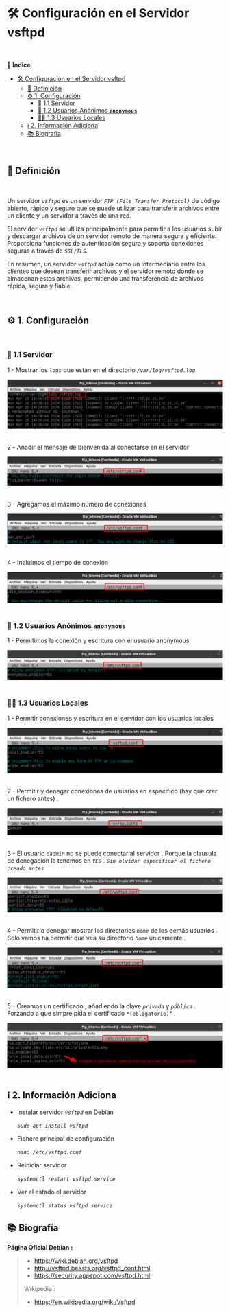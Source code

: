 # 🛠️ Configuración en el Servidor vsftpd
<br>

**📑 Indice** 
- [🛠️ Configuración en el Servidor vsftpd](#️-configuración-en-el-servidor-vsftpd)
  - [🧾 Definición](#-definición)
  - [⚙️ 1. Configuración](#️-1-configuración)
    - [🔐 1.1 Servidor](#-11-servidor)
    - [👤 1.2 Usuarios Anónimos **`anonymous`**](#-12-usuarios-anónimos-anonymous)
    - [🧑‍💻 1.3 Usuarios Locales](#-13-usuarios-locales)
  - [ℹ️ 2. Información Adiciona](#ℹ️-2-información-adiciona)
  - [📚 Biografía](#-biografía)

<br>

## 🧾 Definición
<br>

Un servidor *``vsftpd``* es un servidor *``FTP (File Transfer Protocol)``* de código abierto, rápido y seguro que se puede utilizar para transferir archivos entre un cliente y un servidor a través de una red. 

El servidor *``vsftpd``* se utiliza principalmente para permitir a los usuarios subir y descargar archivos de un servidor remoto de manera segura y eficiente. Proporciona funciones de autenticación segura y soporta conexiones seguras a través de *``SSL/TLS``*.

En resumen, un servidor *``vsftpd``* actúa como un intermediario entre los clientes que desean transferir archivos y el servidor remoto donde se almacenan estos archivos, permitiendo una transferencia de archivos rápida, segura y fiable.

<br>

## ⚙️ 1. Configuración
<br>

### 🔐 1.1 Servidor 

1 - Mostrar los *``logs``*  que estan en el directorio *``/var/log/vsftpd.log``* 

![Logs del Servidor](./img/vsftpd/logs_servidor.png)
<br>
<br>


2 - Añadir el mensaje de bienvenida al conectarse en el servidor  

![Mensaje del Baner](./img/vsftpd/mensaje_baner.png)
<br>
<br>


3 - Agregamos el máximo número de conexiones  

![Maximo clientes](./img/vsftpd/maximo_clientes.png)
<br>
<br>


4 - Incluimos el tiempo de conexión

![Tiempo de conexion](./img/vsftpd/tiempo_conexion.png)
<br>
<br>


### 👤 1.2 Usuarios Anónimos **`anonymous`**


1 - Permitimos la conexión y escritura con el usuario anonymous  

![Permitir usuarios anonymous](./img/vsftpd/conexiones_anonimas.png)
<br>
<br>


### 🧑‍💻 1.3 Usuarios Locales

1 - Permitir conexiones y escritura en el servidor con los usuarios locales  

![Conexiones a usuarios locales](./img/vsftpd/conexiones_locales.png)
<br>
<br>


2 - Permitir y denegar conexiones de usuarios en especifico (hay que crer un fichero antes) . 

![Especificar lista de usuarios 1](./img/vsftpd/permitir_conexiones_1.png)
<br>
<br>


3 - El usuario *``dadmin``* no se puede conectar al servidor . Porque la  clausula de denegación la tenemos en *``YES``* . *``Sin olvidar especificar el fichero creado antes``*


![Espercificar lista de usuarios 2](./img/vsftpd/permitir_conexiones_2.png)
<br>
<br>


4 - Permitir o denegar mostrar los directorios *``home``* de los demás usuarios . Solo vamos ha permitir que vea su directorio *``home``* unicamente .

![Home de Usuarios](./img/vsftpd/home_usuario.png)
<br>
<br>

5 - Creamos un certificado , añadiendo la clave *``privada``* y *``pública``* . Forzando a que simpre pida el certificado ``*(obligatorio)``* .

![Añadir Certificado](./img/vsftpd/certificado.png)
<br>
<br>



## ℹ️ 2. Información Adiciona

- Instalar servidor *``vsftpd``* en Debian

  *``sudo apt install vsftpd``*

- Fichero principal de configuración

  *``nano /etc/vsftpd.conf``*

- Reiniciar servidor 

  *``systemctl restart vsftpd.service``*

- Ver el estado el servidor 

  *``systemctl status vsftpd.service``*


## 📚 Biografía

**Página Oficial Debian :**
> - https://wiki.debian.org/vsftpd
> - http://vsftpd.beasts.org/vsftpd_conf.html
> - https://security.appspot.com/vsftpd.html
>
> Wikipedia :
>
> - https://en.wikipedia.org/wiki/Vsftpd